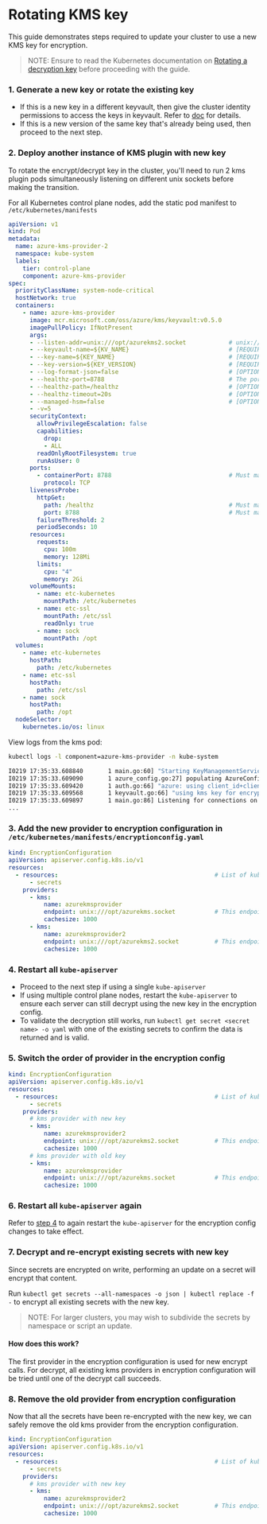# Rotating KMS key

This guide demonstrates steps required to update your cluster to use a new KMS key for encryption.

> NOTE: Ensure to read the Kubernetes documentation on [Rotating a decryption key](https://kubernetes.io/docs/tasks/administer-cluster/encrypt-data/#rotating-a-decryption-key) before proceeding with the guide.

### 1. Generate a new key or rotate the existing key

* If this is a new key in a different keyvault, then give the cluster identity permissions to access the keys in keyvault. Refer to [doc](./manual-install.md#2-give-the-cluster-identity-permissions-to-access-the-keys-in-keyvault) for details.
* If this is a new version of the same key that's already being used, then proceed to the next step.

### 2. Deploy another instance of KMS plugin with new key

To rotate the encrypt/decrypt key in the cluster, you'll need to run 2 kms plugin pods simultaneously listening on different unix sockets before making the transition.

For all Kubernetes control plane nodes, add the static pod manifest to `/etc/kubernetes/manifests`

```yaml
apiVersion: v1
kind: Pod
metadata:
  name: azure-kms-provider-2
  namespace: kube-system
  labels:
    tier: control-plane
    component: azure-kms-provider
spec:
  priorityClassName: system-node-critical
  hostNetwork: true
  containers:
    - name: azure-kms-provider
      image: mcr.microsoft.com/oss/azure/kms/keyvault:v0.5.0
      imagePullPolicy: IfNotPresent
      args:
      - --listen-addr=unix:///opt/azurekms2.socket            # unix:///opt/azurekms.socket is used by the primary kms plugin pod. So use a different listen address here for the new kms plugin pod.
      - --keyvault-name=${KV_NAME}                            # [REQUIRED] Name of the keyvault
      - --key-name=${KEY_NAME}                                # [REQUIRED] Name of the keyvault key used for encrypt/decrypt
      - --key-version=${KEY_VERSION}                          # [REQUIRED] Version of the key to use
      - --log-format-json=false                               # [OPTIONAL] Set log formatter to json. Default is false.
      - --healthz-port=8788                                   # The port used here should be different than the one used by the primary kms plugin pod.
      - --healthz-path=/healthz                               # [OPTIONAL] path for health check. Default is /healthz
      - --healthz-timeout=20s                                 # [OPTIONAL] RPC timeout for health check. Default is 20s
      - --managed-hsm=false                                   # [OPTIONAL] Use Azure Key Vault managed HSM. Default is false.
      - -v=5
      securityContext:
        allowPrivilegeEscalation: false
        capabilities:
          drop:
          - ALL
        readOnlyRootFilesystem: true
        runAsUser: 0
      ports:
        - containerPort: 8788                                 # Must match the value defined in --healthz-port
          protocol: TCP
      livenessProbe:
        httpGet:
          path: /healthz                                      # Must match the value defined in --healthz-path
          port: 8788                                          # Must match the value defined in --healthz-port
        failureThreshold: 2
        periodSeconds: 10
      resources:
        requests:
          cpu: 100m
          memory: 128Mi
        limits:
          cpu: "4"
          memory: 2Gi
      volumeMounts:
        - name: etc-kubernetes
          mountPath: /etc/kubernetes
        - name: etc-ssl
          mountPath: /etc/ssl
          readOnly: true
        - name: sock
          mountPath: /opt
  volumes:
    - name: etc-kubernetes
      hostPath:
        path: /etc/kubernetes
    - name: etc-ssl
      hostPath:
        path: /etc/ssl
    - name: sock
      hostPath:
        path: /opt
  nodeSelector:
    kubernetes.io/os: linux
```

View logs from the kms pod:

```bash
kubectl logs -l component=azure-kms-provider -n kube-system

I0219 17:35:33.608840       1 main.go:60] "Starting KeyManagementServiceServer service" version="v0.0.11" buildDate="2021-02-19-17:33"
I0219 17:35:33.609090       1 azure_config.go:27] populating AzureConfig from /etc/kubernetes/azure.json
I0219 17:35:33.609420       1 auth.go:66] "azure: using client_id+client_secret to retrieve access token" clientID="9a7a##### REDACTED #####bb26" clientSecret="23T.##### REDACTED #####vw-r"
I0219 17:35:33.609568       1 keyvault.go:66] "using kms key for encrypt/decrypt" vaultName="k8skmskv" keyName="key1" keyVersion="5cdf48ea6bb9456ebf637e1130b7751a"
I0219 17:35:33.609897       1 main.go:86] Listening for connections on address: /opt/azurekms2.socket
...
```

### 3. Add the new provider to encryption configuration in `/etc/kubernetes/manifests/encryptionconfig.yaml`

```yaml
kind: EncryptionConfiguration
apiVersion: apiserver.config.k8s.io/v1
resources:
  - resources:                                            # List of kubernetes resources that will be encrypted in etcd using the KMS plugin
      - secrets
    providers:
      - kms:
          name: azurekmsprovider
          endpoint: unix:///opt/azurekms.socket           # This endpoint must match the value defined in --listen-addr for the KMS plugin using old key
          cachesize: 1000
      - kms:
          name: azurekmsprovider2
          endpoint: unix:///opt/azurekms2.socket          # This endpoint must match the value defined in --listen-addr for the KMS plugin using new key
          cachesize: 1000
```

### 4. Restart all `kube-apiserver`

* Proceed to the next step if using a single `kube-apiserver`
* If using multiple control plane nodes, restart the `kube-apiserver` to ensure each server can still decrypt using the new key in the encryption config.
* To validate the decryption still works, run `kubectl get secret <secret name> -o yaml` with one of the existing secrets to confirm the data is returned and is valid.

### 5. Switch the order of provider in the encryption config

```yaml
kind: EncryptionConfiguration
apiVersion: apiserver.config.k8s.io/v1
resources:
  - resources:                                            # List of kubernetes resources that will be encrypted in etcd using the KMS plugin
      - secrets
    providers:
      # kms provider with new key
      - kms:
          name: azurekmsprovider2
          endpoint: unix:///opt/azurekms2.socket          # This endpoint must match the value defined in --listen-addr for the KMS plugin using new key
          cachesize: 1000
      # kms provider with old key
      - kms:
          name: azurekmsprovider
          endpoint: unix:///opt/azurekms.socket           # This endpoint must match the value defined in --listen-addr for the KMS plugin using old key
          cachesize: 1000
```

### 6. Restart all `kube-apiserver` again

Refer to [step 4](#4-restart-all-kube-apiserver) to again restart the `kube-apiserver` for the encryption config changes to take effect.

### 7. Decrypt and re-encrypt existing secrets with new key

Since secrets are encrypted on write, performing an update on a secret will encrypt that content.

Run `kubectl get secrets --all-namespaces -o json | kubectl replace -f -` to encrypt all existing secrets with the new key.

> NOTE: For larger clusters, you may wish to subdivide the secrets by namespace or script an update.

#### How does this work?

The first provider in the encryption configuration is used for new encrypt calls. For decrypt, all existing kms providers in encryption configuration will be tried until one of the decrypt call succeeds.

### 8. Remove the old provider from encryption configuration

Now that all the secrets have been re-encrypted with the new key, we can safely remove the old kms provider from the encryption configuration.

```yaml
kind: EncryptionConfiguration
apiVersion: apiserver.config.k8s.io/v1
resources:
  - resources:                                            # List of kubernetes resources that will be encrypted in etcd using the KMS plugin
      - secrets
    providers:
      # kms provider with new key
      - kms:
          name: azurekmsprovider2
          endpoint: unix:///opt/azurekms2.socket          # This endpoint must match the value defined in --listen-addr for the KMS plugin using new key
          cachesize: 1000
```
